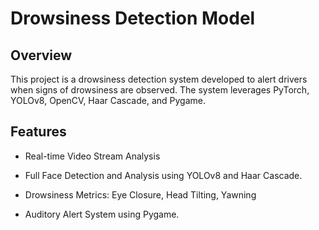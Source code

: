 # **Drowsiness Detection Model**


## Overview

This project is a drowsiness detection system developed to alert drivers when signs of drowsiness are observed. The system leverages PyTorch, YOLOv8, OpenCV, Haar Cascade, and Pygame. 

## Features

- Real-time Video Stream Analysis

- Full Face Detection and Analysis using YOLOv8 and Haar Cascade.

- Drowsiness Metrics: Eye Closure, Head Tilting, Yawning
   
- Auditory Alert System using Pygame.
